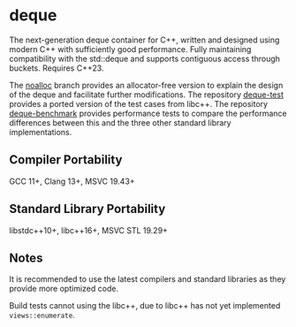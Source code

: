 # deque

The next-generation deque container for C++, written and designed using modern C++ with sufficiently good performance. Fully maintaining compatibility with the std::deque and supports contiguous access through buckets. Requires C++23.

The [noalloc](https://github.com/YexuanXiao/deque/tree/noalloc) branch provides an allocator-free version to explain the design of the deque and facilitate further modifications. The repository [deque-test](https://github.com/yexuanXiao/deque-test) provides a ported version of the test cases from libc++. The repository [deque-benchmark](https://github.com/yexuanXiao/deque-benchmark) provides performance tests to compare the performance differences between this and the three other standard library implementations.

## Compiler Portability

GCC 11+, Clang 13+, MSVC 19.43+

## Standard Library Portability

libstdc++10+, libc++16+, MSVC STL 19.29+

## Notes

It is recommended to use the latest compilers and standard libraries as they provide more optimized code.

Build tests cannot using the libc++, due to libc++ has not yet implemented `views::enumerate`.
